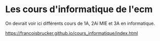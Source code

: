# Les cours d'informatique de l'ecm


On devrait voir ici  différents cours de 1A, 2Ai MIE et 3A en informatique.

https://francoisbrucker.github.io/cours_informatique/index.html
